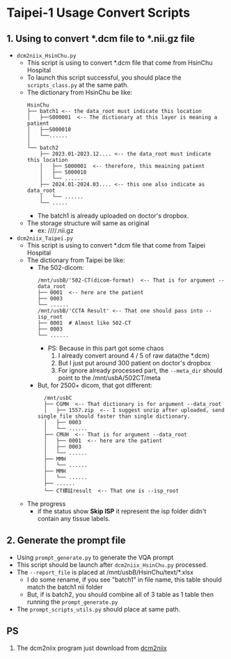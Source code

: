 # Taipei-1 Usage Convert Scripts
## 1. Using to convert *.dcm file to *.nii.gz file
- `dcm2niix_HsinChu.py`
  - This script is using to convert *.dcm file that come from HsinChu Hospital
  - To launch this script successful, you should place the `scripts_class.py` at the same path.
  - The dictionary from HsinChu be like:
    ```
    HsinChu
    ├── batch1 <-- the data_root must indicate this location
    │   ├──S000001  <-- The dictionary at this layer is meaning a patient
    │   ├──S000010
    │   └──......
    │       
    └── batch2
        ├── 2023.01-2023.12.... <-- the data_root must indicate this location
        │   ├── S000001  <-- therefore, this meaining patient
        │   ├── S000010
        │   └── ......
        ├── 2024.01-2024.03.... <-- this one also indicate as data_root
        │   └── ......
        └── .....
    ```
    - The batch1 is already uploaded on doctor's dropbox.
  - The storage structure will same as original
    - ex: <the path for patient>/<series number>/<instance uid>/<cardiac phase>/<name generated by dcm2niix.exe>.nii.gz
- `dcm2niix_Taipei.py`
  - This script is using to convert *.dcm file that come from Taipei Hospital
  - The dictionary from Taipei be like:
    - The 502-dicom:
      ```
      /mnt/usbB/'502-CT(dicom-format)  <-- That is for argument --data_root
      ├── 0001  <-- here are the patient
      ├── 0003
      └── ......
      /mnt/usbB/'CCTA Result' <-- That one should pass into --isp_root
      ├── 0001  # Almost like 502-CT
      ├── 0003
      └── ......
      ```
      - PS: Because in this part got some chaos
        1. I already convert around 4 / 5 of raw data(the *.dcm)
        2. But I just put around 300 patient on doctor's dropbox
        3. For ignore already processed part, the `--meta_dir` should point to the /mnt/usbA/502CT/meta 
    - But, for 2500+ dicom, that got different:
      ```
        /mnt/usbC 
        ├── CGMH  <-- That dictionary is for argument --data_root
        │   ├── 1557.zip  <-- I suggest unzip after uploaded, send single file should faster than single dictionary.
        │   ├── 0003
        │   └── ......
        ├── CMUH  <-- That is for argument --data_root
        │   ├── 0001  <-- here are the patient
        │   ├── 0003
        │   └── ......
        ├── MMH
        │   └── ......
        ├── MMH
        │   └── ......
        ├── ......
        └── CT標註result  <-- That one is --isp_root
        ```
  - The progress
    - if the status show **Skip ISP** it represent the isp folder didn't contain any tissue labels.
## 2. Generate the prompt file
- Using `prompt_generate.py` to generate the VQA prompt 
- This script should be launch after `dcm2niix_HsinChu.py` processed.
- The `--report_file` is placed at /mnt/usbB/HsinChu/text/*.xlsx
  - I do some rename, if you see "batch1" in file name, this table should match the batch1 nii folder
  - But, if is batch2, you should combine all of 3 table as 1 table then running the `prompt_generate.py`
- The `prompt_scripts_utils.py` should place at same path.
## PS
1. The dcm2niix program just download from [dcm2niix](https://github.com/rordenlab/dcm2niix/releases)